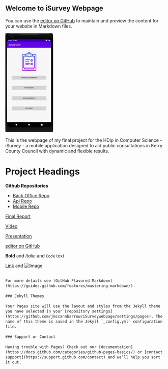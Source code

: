 ## Welcome to iSurvey Webpage

You can use the [editor on GitHub](https://github.com/jmccannbarrow/iSurveywebpage/edit/gh-pages/index.md) to maintain and preview the content for your website in Markdown files.

![Image](https://github.com/jmccannbarrow/iSurveywebpage/blob/gh-pages/Capturenewa.JPG)

This is the webpage of my final project for the HDip in Computer Science - iSurvey - a mobile application designed to aid public consultations in Kerry County Council with dynamic and flexible results.

# Project Headings

  **Github Repositories**
 - [Back Office Repo](https://github.com/jmccannbarrow/iSurveybackoffice)
 - [Api Repo](https://github.com/jmccannbarrow/isurveyapi)
 - [Mobile Repo](https://github.com/jmccannbarrow/isurveymobileapplication)

 [Final Report](https://github.com/jmccannbarrow/iSurveywebpage/blob/gh-pages/finalreport.pdf)
 
 [Video](https://www.youtube.com/watch?v=ZQMRzozTHyU&feature=youtu.be)
 
 [Presentation](https://www.youtube.com/watch?v=ZQMRzozTHyU&feature=youtu.be)


[editor on GitHub](https://www.kerrycoco.ie)


**Bold** and _Italic_ and `Code` text

[Link](url) and ![Image](src)
```

For more details see [GitHub Flavored Markdown](https://guides.github.com/features/mastering-markdown/).

### Jekyll Themes

Your Pages site will use the layout and styles from the Jekyll theme you have selected in your [repository settings](https://github.com/jmccannbarrow/iSurveywebpage/settings/pages). The name of this theme is saved in the Jekyll `_config.yml` configuration file.

### Support or Contact

Having trouble with Pages? Check out our [documentation](https://docs.github.com/categories/github-pages-basics/) or [contact support](https://support.github.com/contact) and we’ll help you sort it out.
